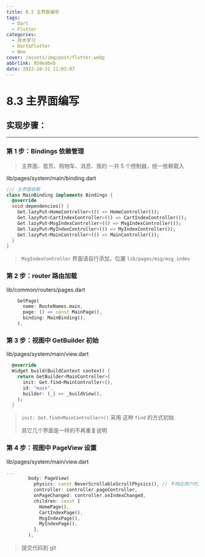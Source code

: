 ```yaml
---
title: 8.3 主界面编写
tags:
  - Dart
  - Flutter
categories:
  - 技术学习
  - Dart&Flutter
  - Woo
cover: /assets/img/post/flutter.webp
abbrlink: 959ed6eb
date: 2022-10-31 11:03:07
---
```


# 8.3 主界面编写

## 实现步骤：

---

### 第 1 步：Bindings 依赖管理

> 主界面、首页、购物车、消息、我的 一共 5 个控制器，统一依赖载入

lib/pages/system/main/binding.dart

```dart
/// 主界面依赖
class MainBinding implements Bindings {
  @override
  void dependencies() {
    Get.lazyPut<HomeController>(() => HomeController());
    Get.lazyPut<CartIndexController>(() => CartIndexController());
    Get.lazyPut<MsgIndexController>(() => MsgIndexController());
    Get.lazyPut<MyIndexController>(() => MyIndexController());
    Get.lazyPut<MainController>(() => MainController());
  }
}
```

> `MsgIndexController` 界面请自行添加，位置 `lib/pages/msg/msg_index`

### 第 2 步：router 路由加载

lib/common/routers/pages.dart

```dart
    GetPage(
      name: RouteNames.main,
      page: () => const MainPage(),
      binding: MainBinding(),
    ),
```

### 第 3 步：视图中 GetBuilder 初始

lib/pages/system/main/view\.dart

```dart
  @override
  Widget build(BuildContext context) {
    return GetBuilder<MainController>(
      init: Get.find<MainController>(),
      id: "main",
      builder: (_) => _buildView(),
    );
  }
```

> `init: Get.find<MainController>()` 采用 这种 `find` 的方式初始
>
> 其它几个界面是一样的不再重复说明

### 第 4 步：视图中 PageView 设置

lib/pages/system/main/view\.dart

```dart
...
        body: PageView(
          physics: const NeverScrollableScrollPhysics(), // 不响应用户的滚动
          controller: controller.pageController,
          onPageChanged: controller.onIndexChanged,
          children: const [
            HomePage(),
            CartIndexPage(),
            MsgIndexPage(),
            MyIndexPage(),
          ],
        ),

```

> 提交代码到 git
